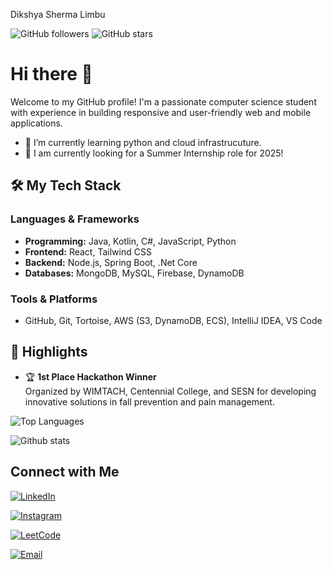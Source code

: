 Dikshya Sherma Limbu

![GitHub followers](https://img.shields.io/github/followers/dikshya-sherma-limbu?style=social) ![GitHub stars](https://img.shields.io/github/stars/dikshya-sherma-limbu?style=social)

# Hi there 👋

Welcome to my GitHub profile! I'm a passionate computer science student  with experience in building responsive and user-friendly web and mobile applications.

- 🌱 I’m currently learning python and cloud infrastrucuture.
- 💼 I am currently looking for a Summer Internship role for 2025!  

## 🛠️ My Tech Stack
### Languages & Frameworks
- **Programming:** Java, Kotlin, C#, JavaScript, Python
- **Frontend:** React, Tailwind CSS
- **Backend:** Node.js, Spring Boot, .Net Core
- **Databases:** MongoDB, MySQL, Firebase, DynamoDB

### Tools & Platforms
- GitHub, Git, Tortoise, AWS (S3, DynamoDB, ECS), IntelliJ IDEA, VS Code

## 🌟 Highlights
- 🏆 **1st Place Hackathon Winner**  
   Organized by WIMTACH, Centennial College, and SESN for developing innovative solutions in fall prevention and pain management.

 
![Top Languages](https://github-readme-stats.vercel.app/api/top-langs/?username=dikshya-sherma-limbu&layout=compact&theme=radical)

![Github stats](https://github-readme-stats.vercel.app/api?username=dikshya-sherma-limbu)

## Connect with Me

[![LinkedIn](https://img.shields.io/badge/-LinkedIn-blue?style=flat&logo=Linkedin&logoColor=white)](https://www.linkedin.com/in/dikshya-limbu)

[![Instagram](https://img.shields.io/badge/-Instagram-purple?style=flat&logo=Instagram&logoColor=white)](https://www.instagram.com/dikshya__limbu)

[![LeetCode](https://img.shields.io/badge/-LeetCode-orange?style=flat&logo=LeetCode&logoColor=white)](https://leetcode.com/u/dikshya57/)

[![Email](https://img.shields.io/badge/-Email-red?style=flat&logo=Gmail&logoColor=white)](mailto:shermadikshya@example.com)




